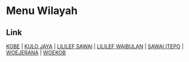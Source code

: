 # Menu Wilayah

## Link

[KOBE](https://github.com/gigit-pemilu/pemilu-2024-82-maluku-utara/tree/main/pileg-dpr/hitung-suara/sub/82-maluku-utara/sub/02-halmahera-tengah/sub/07-weda-tengah/sub/2004-kobe)
 | 
[KULO JAYA](https://github.com/gigit-pemilu/pemilu-2024-82-maluku-utara/tree/main/pileg-dpr/hitung-suara/sub/82-maluku-utara/sub/02-halmahera-tengah/sub/07-weda-tengah/sub/2007-kulo-jaya)
 | 
[LILILEF SAWAI](https://github.com/gigit-pemilu/pemilu-2024-82-maluku-utara/tree/main/pileg-dpr/hitung-suara/sub/82-maluku-utara/sub/02-halmahera-tengah/sub/07-weda-tengah/sub/2002-lililef-sawai)
 | 
[LILILEF WAIBULAN](https://github.com/gigit-pemilu/pemilu-2024-82-maluku-utara/tree/main/pileg-dpr/hitung-suara/sub/82-maluku-utara/sub/02-halmahera-tengah/sub/07-weda-tengah/sub/2001-lililef-waibulan)
 | 
[SAWAI ITEPO](https://github.com/gigit-pemilu/pemilu-2024-82-maluku-utara/tree/main/pileg-dpr/hitung-suara/sub/82-maluku-utara/sub/02-halmahera-tengah/sub/07-weda-tengah/sub/2003-sawai-itepo)
 | 
[WOEJERANA](https://github.com/gigit-pemilu/pemilu-2024-82-maluku-utara/tree/main/pileg-dpr/hitung-suara/sub/82-maluku-utara/sub/02-halmahera-tengah/sub/07-weda-tengah/sub/2006-woejerana)
 | 
[WOEKOB](https://github.com/gigit-pemilu/pemilu-2024-82-maluku-utara/tree/main/pileg-dpr/hitung-suara/sub/82-maluku-utara/sub/02-halmahera-tengah/sub/07-weda-tengah/sub/2005-woekob)


